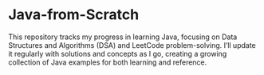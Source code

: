 # Java-from-Scratch
This repository tracks my progress in learning Java, focusing on Data Structures and Algorithms (DSA) and LeetCode problem-solving. I’ll update it regularly with solutions and concepts as I go, creating a growing collection of Java examples for both learning and reference.
